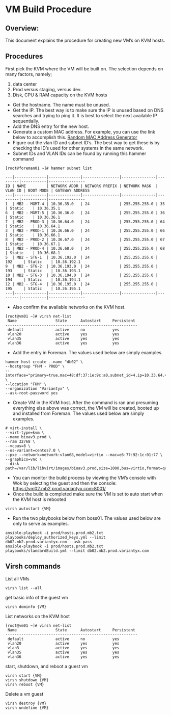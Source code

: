 # VM Build Procedure

## Overview: 
This document explains the procedure for creating new VM’s on KVM hosts.

## Procedures
First pick the KVM where the VM will be built on. The selection depends on many factors, namely;

1. data center
2. Prod versus staging, versus dev.
3. Disk, CPU & RAM capacity on the KVM hosts


- Get the hostname. The name must be unused.
- Get the IP. The best way is to make sure the IP is unused based on DNS searches and trying to ping it. It is best to select the next available IP sequentially.
- Add the DNS entry for the new host.
- Generate a custom MAC address. For example, you can use the link below to accomplish this. [Random MAC Address Generator](https://www.hellion.org.uk/cgi-bin/randmac.pl) 
- Figure out the vlan ID and subnet ID’s. The best way to get these is by checking the ID’s used for other systems in the same network.
- Subnet IDs and VLAN IDs can be found by running this hammer command

```
[root@foreman01 ~]# hammer subnet list

---|--------------|--------------|----------------|---------------|---------|-----------|----------------
ID | NAME         | NETWORK ADDR | NETWORK PREFIX | NETWORK MASK  | VLAN ID | BOOT MODE | GATEWAY ADDRESS
---|--------------|--------------|----------------|---------------|---------|-----------|----------------
1  | MB2 - MGMT-4 | 10.36.35.0   | 24             | 255.255.255.0 | 35      | Static    | 10.36.35.1
6  | MB2 - MGMT-5 | 10.36.36.0   | 24             | 255.255.255.0 | 36      | Static    | 10.36.36.1
7  | MB2 - PROD-3 | 10.36.64.0   | 24             | 255.255.255.0 | 64      | Static    | 10.36.64.1
3  | MB2 - PROD-1 | 10.36.66.0   | 24             | 255.255.255.0 | 66      | Static    | 10.36.66.1
8  | MB2 - PROD-2 | 10.36.67.0   | 24             | 255.255.255.0 | 67      | Static    | 10.36.67.1
11 | MB2 - PROD-4 | 10.36.68.0   | 24             | 255.255.255.0 | 68      | Static    | 10.36.68.1
5  | MB2 - STG-1  | 10.36.192.0  | 24             | 255.255.255.0 | 192     | Static    | 10.36.192.1
9  | MB2 - STG-2  | 10.36.193.0  | 24             | 255.255.255.0 | 193     | Static    | 10.36.193.1
10 | MB2 - STG-3  | 10.36.194.0  | 24             | 255.255.255.0 | 194     | Static    | 10.36.194.1
12 | MB2 - STG-4  | 10.36.195.0  | 24             | 255.255.255.0 | 195     | Static    | 10.36.195.1
---|--------------|--------------|----------------|---------------|---------|-----------|----------------
```

- Also confirm the available networks on the KVM host.

```
[root@vm01 ~]# virsh net-list
 Name                 State      Autostart     Persistent
----------------------------------------------------------
 default              active     no            yes
 vlan20               active     yes           yes
 vlan35               active     yes           yes
 vlan36               active     yes           yes
```

- Add the entry in Foreman. The values used below are simply examples.
```
hammer host create --name "db02" \
--hostgroup "FHM - PROD" \
--interface="primary=true,mac=48:df:37:1e:9c:a0,subnet_id=4,ip=10.33.64.42" \
--location "FHM" \
--organization "Variantyx" \
--ask-root-password yes
```

- Create VM in the KVM host. After the command is ran and presuming everything else above was correct, the VM will be created, booted up and installed from Foreman. The values used below are simply examples.

```
# virt-install \
--virt-type=kvm \
--name bioav3.prod \
--ram 32768 \
--vcpus=8 \
--os-variant=centos7.0 \
--pxe --network=network:vlan68,model=virtio --mac=e6:77:92:1c:01:77 \
--graphics=vnc \
--disk path=/var/lib/libvirt/images/bioav3.prod,size=1000,bus=virtio,format=qcow2
```

- You can monitor the build process by viewing the VM’s console with Wok by selecting the guest and then the console: https://vm02.mb2.prod.variantyx.com:8001/
- Once the build is completed make sure the VM is set to auto start when the KVM host is rebooted

```
virsh autostart {VM}
```

- Run the two playbooks below from boss01. The values used below are only to serve as examples.
```
ansible-playbook -i prod/hosts.prod.mb2.txt playbooks/deploy_authorized_keys.yml --limit db02.mb2.prod.variantyx.com --ask-pass	
ansible-playbook -i prod/hosts.prod.mb2.txt playbooks/standardBuild.yml --limit db02.mb2.prod.variantyx.com
```

## Virsh commands
List all VMs
```
virsh list --all
```

get basic info of the guest vm
```
virsh dominfo {VM}
```

List networks on the KVM host
```
[root@vm01 ~]# virsh net-list
 Name                 State      Autostart     Persistent
----------------------------------------------------------
 default              active     no            yes
 vlan20               active     yes           yes
 vlan3                active     yes           yes
 vlan35               active     yes           yes
 vlan36               active     yes           yes
```

start, shutdown, and reboot a guest vm
```
virsh start {VM}
virsh shutdown {VM}
virsh reboot {VM}
```

Delete a vm guest
```
virsh destroy {VM}
virsh undefine {VM}
```


